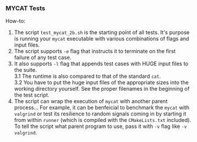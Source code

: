 ### MYCAT Tests

How-to:

1. The script `test_mycat_2b.sh` is the starting point of all tests. It's purpose is running your `mycat` executable with various combinations of flags and input files.
2. The script supports `-e` flag that instructs it to terminate on the first failure of any test case.
3. It also supports `-l` flag that appends test cases with HUGE input files to the suite.      
3.1 The runtime is also compared to that of the standard `cat`.     
3.2 You have to put the huge input files of the appropriate sizes into the working directory yourself. See the proper filenames in the beginning of the test script.
4. The script can wrap the execution of `mycat` with another parent process... For example, it can be benfeicial to benchmark the `mycat` with `valgrind` or test its resilience to random signals coming in by starting it from within `runner` (which is compiled with the `CMakeLists.txt` included). To tell the script what parent program to use, pass it with `-v` flag like `-v valgrind`.
